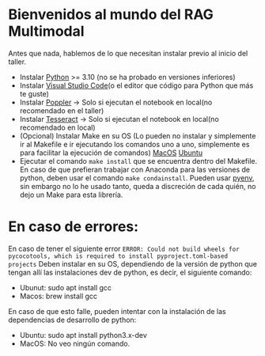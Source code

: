 # Bienvenidos al mundo del RAG Multimodal

Antes que nada, hablemos de lo que necesitan instalar previo al inicio del taller.

- Instalar [Python](https://phoenixnap.com/kb/how-to-install-python-3-ubuntu) >= 3.10 (no se ha probado en versiones inferiores)
- Instalar [Visual Studio Code](https://code.visualstudio.com/download)(o el editor que código para Python que más te guste)
- Instalar [Poppler](https://pdf2image.readthedocs.io/en/latest/installation.html) -> Solo si ejecutan el notebook en local(no recomendado en el taller)
- Instalar [Tesseract](https://tesseract-ocr.github.io/tessdoc/Installation.html) -> Solo si ejecutan el notebook en local(no recomendado en local)
- (Opcional) Instalar Make en su OS (Lo pueden no instalar y simplemente ir al Makefile e ir ejecutando los comandos uno a uno, simplemente es para facilitar la ejecución de comandos) [MacOS](https://formulae.brew.sh/formula/make) [Ubuntu](https://www.drupaladicto.com/snippet/como-instalar-make-en-ubuntu) 
- Ejecutar el comando `make install` que se encuentra dentro del Makefile. En caso de que prefieran trabajar con Anaconda para las versiones de python, deben usar el comando `make condainstall`. Pueden usar [pyenv](https://github.com/pyenv/pyenv?tab=readme-ov-file#installation), sin embargo no lo he usado tanto, queda a discreción de cada quién, no dejo un Make para esta librería.


# En caso de errores:

En caso de tener el siguiente error `ERROR: Could not build wheels for pycocotools, which is required to install pyproject.toml-based projects`
Deben instalar en su OS, dependiendo de la versión de python que tengan allí las instalaciones dev de python, es decir, el siguiente comando:
- Ubunut: sudo apt install gcc
- Macos: brew install gcc

En caso de que esto falle, pueden intentar con la instalación de las dependencias de desarrollo de python:

- Ubuntu: sudo apt install python3.x-dev
- MacOS: No veo ningún comando.


